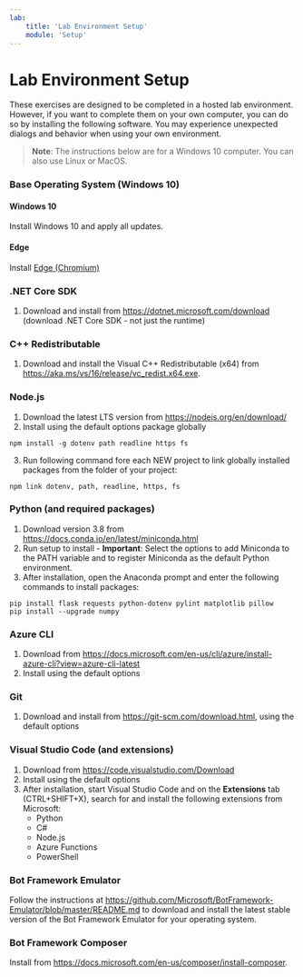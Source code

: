 ```yaml
---
lab:
    title: 'Lab Environment Setup'
    module: 'Setup'
---
```


# Lab Environment Setup

These exercises are designed to be completed in a hosted lab environment. However, if you want to complete them on your own computer, you can do so by installing the following software. You may experience unexpected dialogs and behavior when using your own environment.

> **Note**: The instructions below are for a Windows 10 computer. You can also use Linux or MacOS.

### Base Operating System (Windows 10)

#### Windows 10

Install Windows 10 and apply all updates.

#### Edge

Install [Edge (Chromium)](https://microsoft.com/edge)

### .NET Core SDK

1. Download and install from https://dotnet.microsoft.com/download (download .NET Core SDK - not just the runtime)

### C++ Redistributable

1. Download and install the Visual C++ Redistributable (x64) from https://aka.ms/vs/16/release/vc_redist.x64.exe.

### Node.js

1. Download the latest LTS version from https://nodejs.org/en/download/ 
2. Install using the default options package globally

```
npm install -g dotenv path readline https fs
```
3. Run following command fore each NEW project to link globally installed packages from the folder of your project:

```
npm link dotenv, path, readline, https, fs
```

### Python (and required packages)

1. Download version 3.8 from https://docs.conda.io/en/latest/miniconda.html 
2. Run setup to install - **Important**: Select the options to add Miniconda to the PATH variable and to register Miniconda as the default Python environment.
3. After installation, open the Anaconda prompt and enter the following commands to install packages: 

```
pip install flask requests python-dotenv pylint matplotlib pillow
pip install --upgrade numpy
```

### Azure CLI

1. Download from https://docs.microsoft.com/en-us/cli/azure/install-azure-cli?view=azure-cli-latest 
2. Install using the default options

### Git

1. Download and install from https://git-scm.com/download.html, using the default options


### Visual Studio Code (and extensions)

1. Download from https://code.visualstudio.com/Download 
2. Install using the default options 
3. After installation, start Visual Studio Code and on the **Extensions** tab (CTRL+SHIFT+X), search for and install the following extensions from Microsoft:
    - Python
    - C#
    - Node.js
    - Azure Functions
    - PowerShell


### Bot Framework Emulator

Follow the instructions at https://github.com/Microsoft/BotFramework-Emulator/blob/master/README.md to download and install the latest stable version of the Bot Framework Emulator for your operating system.

### Bot Framework Composer

Install from https://docs.microsoft.com/en-us/composer/install-composer.
